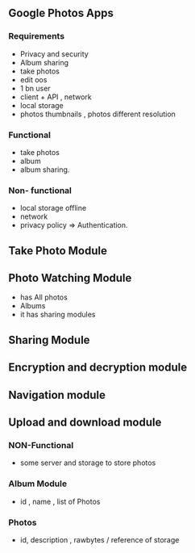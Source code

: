 ## Google Photos Apps 

### Requirements 
- Privacy and security 
- Album sharing 
- take photos 
- edit oos
- 1 bn user 
- client + API , network 
- local storage 
- photos thumbnails , photos different resolution 

### Functional 
- take photos 
- album 
- album sharing. 

### Non- functional 
- local storage offline 
- network 
- privacy policy => Authentication. 


## Take Photo Module 

## Photo Watching Module 
- has All photos 
- Albums 
- it has sharing modules 

## Sharing Module 

## Encryption and decryption module 

## Navigation module 
## Upload and download module 


### NON-Functional 
- some server and storage to store photos 


### Album Module 
- id , name , list of Photos
### Photos 
- id, description , rawbytes / reference of storage

